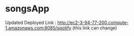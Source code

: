 # songsApp
Updated Deployed Link : http://ec2-3-94-77-200.compute-1.amazonaws.com:8085/spotify (this link can change)
